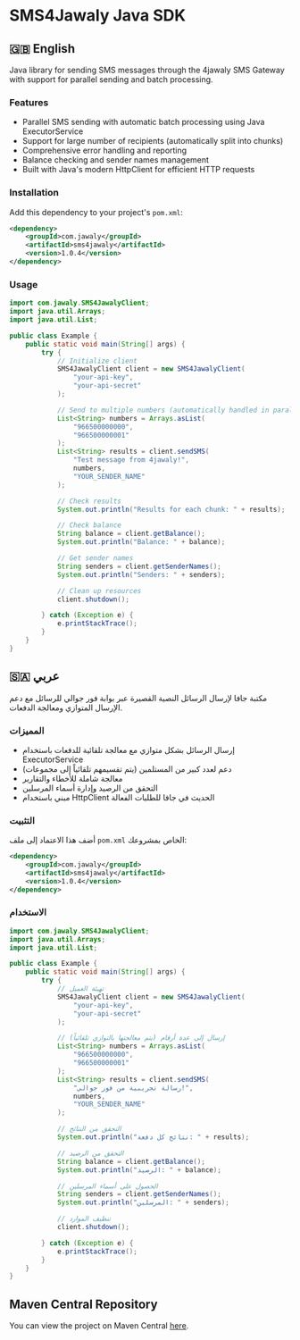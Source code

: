 # SMS4Jawaly Java SDK

## 🇬🇧 English

Java library for sending SMS messages through the 4jawaly SMS Gateway with support for parallel sending and batch processing.

### Features
- Parallel SMS sending with automatic batch processing using Java ExecutorService
- Support for large number of recipients (automatically split into chunks)
- Comprehensive error handling and reporting
- Balance checking and sender names management
- Built with Java's modern HttpClient for efficient HTTP requests

### Installation
Add this dependency to your project's `pom.xml`:
```xml
<dependency>
    <groupId>com.jawaly</groupId>
    <artifactId>sms4jawaly</artifactId>
    <version>1.0.4</version>
</dependency>
```

### Usage
```java
import com.jawaly.SMS4JawalyClient;
import java.util.Arrays;
import java.util.List;

public class Example {
    public static void main(String[] args) {
        try {
            // Initialize client
            SMS4JawalyClient client = new SMS4JawalyClient(
                "your-api-key",
                "your-api-secret"
            );

            // Send to multiple numbers (automatically handled in parallel)
            List<String> numbers = Arrays.asList(
                "966500000000",
                "966500000001"
            );
            List<String> results = client.sendSMS(
                "Test message from 4jawaly!",
                numbers,
                "YOUR_SENDER_NAME"
            );

            // Check results
            System.out.println("Results for each chunk: " + results);

            // Check balance
            String balance = client.getBalance();
            System.out.println("Balance: " + balance);

            // Get sender names
            String senders = client.getSenderNames();
            System.out.println("Senders: " + senders);

            // Clean up resources
            client.shutdown();

        } catch (Exception e) {
            e.printStackTrace();
        }
    }
}
```

## 🇸🇦 عربي

مكتبة جافا لإرسال الرسائل النصية القصيرة عبر بوابة فور جوالي للرسائل مع دعم الإرسال المتوازي ومعالجة الدفعات.

### المميزات
- إرسال الرسائل بشكل متوازي مع معالجة تلقائية للدفعات باستخدام ExecutorService
- دعم لعدد كبير من المستلمين (يتم تقسيمهم تلقائياً إلى مجموعات)
- معالجة شاملة للأخطاء والتقارير
- التحقق من الرصيد وإدارة أسماء المرسلين
- مبني باستخدام HttpClient الحديث في جافا للطلبات الفعالة

### التثبيت
أضف هذا الاعتماد إلى ملف `pom.xml` الخاص بمشروعك:
```xml
<dependency>
    <groupId>com.jawaly</groupId>
    <artifactId>sms4jawaly</artifactId>
    <version>1.0.4</version>
</dependency>
```

### الاستخدام
```java
import com.jawaly.SMS4JawalyClient;
import java.util.Arrays;
import java.util.List;

public class Example {
    public static void main(String[] args) {
        try {
            // تهيئة العميل
            SMS4JawalyClient client = new SMS4JawalyClient(
                "your-api-key",
                "your-api-secret"
            );

            // إرسال إلى عدة أرقام (يتم معالجتها بالتوازي تلقائياً)
            List<String> numbers = Arrays.asList(
                "966500000000",
                "966500000001"
            );
            List<String> results = client.sendSMS(
                "رسالة تجريبية من فور جوالي!",
                numbers,
                "YOUR_SENDER_NAME"
            );

            // التحقق من النتائج
            System.out.println("نتائج كل دفعة: " + results);

            // التحقق من الرصيد
            String balance = client.getBalance();
            System.out.println("الرصيد: " + balance);

            // الحصول على أسماء المرسلين
            String senders = client.getSenderNames();
            System.out.println("المرسلين: " + senders);

            // تنظيف الموارد
            client.shutdown();

        } catch (Exception e) {
            e.printStackTrace();
        }
    }
}
```

## Maven Central Repository

You can view the project on Maven Central [here](https://mvnrepository.com/artifact/com.jawaly/sms4jawaly).
